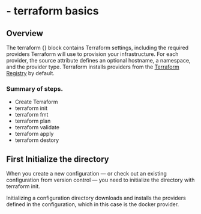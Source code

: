 # - terraform basics

## Overview
The terraform {} block contains Terraform settings, including the required providers Terraform will use to provision your infrastructure. For each provider, the source attribute defines an optional hostname, a namespace, and the provider type. Terraform installs providers from the [Terraform Registry](https://registry.terraform.io/) by default.

### Summary of steps.
- Create Terraform 
- terraform init
- terraform fmt
- terraform plan
- terraform validate
- terraform apply
- terraform destory

## First Initialize the directory
When you create a new configuration — or check out an existing configuration from version control — you need to initialize the directory with terraform init.

Initializing a configuration directory downloads and installs the providers defined in the configuration, which in this case is the docker provider.

